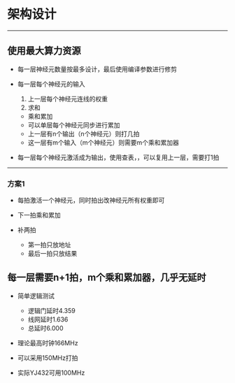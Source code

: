 # 架构设计

------------------

## 使用最大算力资源

* 每一层神经元数量按最多设计，最后使用编译参数进行修剪

* 每一层每个神经元的输入
    1. 上一层每个神经元连线的权重
    2. 求和
    - 乘和累加
    - 可以单层每个神经元同步进行累加
    - 上一层有n个输出（n个神经元）则打几拍
    - 这一层有m个输入（m个神经元）则需要m个乘和累加器

* 每一层每个神经元激活成为输出，使用查表，，可以复用上一层，需要打1拍

--------------------------

### 方案1
* 每拍激活一个神经元，同时拍出改神经元所有权重即可
* 下一拍乘和累加

* 补两拍
    - 第一拍只放地址
    - 最后一拍只放结果


## 每一层需要n+1拍，m个乘和累加器，几乎无延时
* 简单逻辑测试
    - 逻辑门延时4.359
    - 线网延时1.636
    - 总延时6.000

* 理论最高时钟166MHz
* 可以采用150MHz打拍
* 实际YJ432可用100MHz



